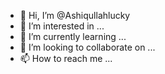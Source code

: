 - 👋 Hi, I’m @Ashiqullahlucky
- 👀 I’m interested in ...
- 🌱 I’m currently learning ...
- 💞️ I’m looking to collaborate on ...
- 📫 How to reach me ...

<!---
Ashiqullahlucky/Ashiqullahlucky is a ✨ special ✨ repository because its `README.md` (this file) appears on your GitHub profile.
You can click the Preview link to take a look at your changes.
--->
